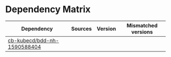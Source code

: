 # Dependency Matrix

Dependency | Sources | Version | Mismatched versions
---------- | ------- | ------- | -------------------
[cb-kubecd/bdd-nh-1590588404](https://github.com/cb-kubecd/bdd-nh-1590588404.git) |  | []() | 
